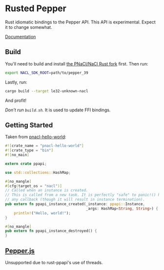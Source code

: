 Rusted Pepper
==========

Rust idiomatic bindings to the Pepper API. This API is experimental. Expect it
to change somewhat.

[Documentation](http://diamondlovesyou.github.io/rust-ppapi/doc/ppapi/index.html)

## Build

You'll need to build and install [the PNaCl/NaCl Rust fork](https://github.com/DiamondLovesYou/rust) first.
Then run:

```bash
export NACL_SDK_ROOT=path/to/pepper_39
```

Lastly, run:

```bash
cargo build --target le32-unknown-nacl
```

And profit!

*Don't run ```build.sh```.* It is used to update FFI bindings.

## Getting Started

Taken from [pnacl-hello-world](https://github.com/DiamondLovesYou/rust-pnacl-hello-world):

```rust
#![crate_name = "pnacl-hello-world"]
#![crate_type = "bin"]
#![no_main]

extern crate ppapi;

use std::collections::HashMap;

#[no_mangle]
#[cfg(target_os = "nacl")]
// Called when an instance is created.
// This is called from a new task. It is perfectly "safe" to panic!() here, or in
// any callback (though it will result in instance termination).
pub extern fn ppapi_instance_created(_instance: ppapi::Instance,
                                     _args: HashMap<String, String>) {
    println!("Hello, world!");
}

#[no_mangle]
pub extern fn ppapi_instance_destroyed() {
}
```

## [Pepper.js](https://github.com/google/pepper.js)

Unsupported due to rust-ppapi's use of threads.
